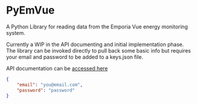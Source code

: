 # PyEmVue

A Python Library for reading data from the Emporia Vue energy monitoring system.

Currently a WIP in the API documenting and initial implementation phase. The library can be invoked directly to pull back some basic info but requires your email and password to be added to a keys.json file.

API documentation can be [accessed here](api_docs.md)

```json
{
    "email": "you@email.com",
    "password": "password"
}
```
